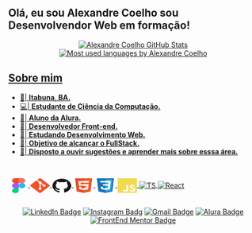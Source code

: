 ## Olá, eu sou Alexandre Coelho  sou Desenvolvendor Web em formação!

<div align="center">
  <a href="https://github.com/coelhoalexandre">
  <img height="160em" width="400em" src="https://github-readme-stats.vercel.app/api?username=coelhoalexandre&show_icons=true&theme=dracula&include_all_commits=false&count_private=true" alt="Alexandre Coelho GitHub Stats"/>
  <img height="160em" width="400em" src="https://github-readme-stats.vercel.app/api/top-langs/?username=coelhoalexandre&layout=compact&langs_count=6&theme=dracula" alt="Most used languages by Alexandre Coelho"/>
   
   ###

   
</div>

 ## Sobre mim
- 📍| **Itabuna, BA.**
- 💻| **Estudante de Ciência da Computação.**
- 🤿| **Aluno da Alura.**
- 📌| **Desenvolvedor Front-end.**
- 📖| **Estudando Desenvolvimento Web.**
- 🎯| **Objetivo de alcançar o FullStack.**
- 📌| **Disposto a ouvir sugestões e aprender mais sobre esssa área.**

<br>

<img align="center" alt="Figma" height="30" width="40" src="https://raw.githubusercontent.com/devicons/devicon/master/icons/figma/figma-original.svg"> <img align="center" alt="Git" height="30" width="40" src="https://raw.githubusercontent.com/devicons/devicon/master/icons/git/git-original.svg">  <img align="center" alt="GitHub" height="30" width="40" src="https://raw.githubusercontent.com/devicons/devicon/master/icons/github/github-original.svg"> <img align="center" alt="HTML" height="30" width="40" src="https://raw.githubusercontent.com/devicons/devicon/master/icons/html5/html5-original.svg"> <img align="center" alt="CSS" height="30" width="40" src="https://raw.githubusercontent.com/devicons/devicon/master/icons/css3/css3-original.svg"> <img align="center" alt="JS" height="30" width="40" src="https://raw.githubusercontent.com/devicons/devicon/master/icons/javascript/javascript-plain.svg">  <img align="center" alt="TS" height="30" width="40" src="https://cdn.jsdelivr.net/gh/devicons/devicon/icons/typescript/typescript-original.svg" /> <img align="center" alt="React" height="30" width="40" src="https://cdn.jsdelivr.net/gh/devicons/devicon/icons/react/react-original.svg" /> 
<!-- <img align="center" alt="Next" height="30" width="40" src="https://cdn.jsdelivr.net/gh/devicons/devicon/icons/nextjs/nextjs-original.svg" /> -->

##


  <div align="center"> 

<!--       <a href="https://www.youtube.com/devemdobro" target="_blank"><img src="https://img.shields.io/badge/YouTube-FF0000?style=for-the-badge&logo=youtube&logoColor=white" target="_blank"></a> -->
<!--  <a href="https://discord.gg/5DVhGKVf4h" target="_blank"><img src="https://img.shields.io/badge/Discord-7289DA?style=for-the-badge&logo=discord&logoColor=white" target="_blank"></a>  -->
<a href="https://www.linkedin.com/in/-coelhoalexandre/" target="_blank"><img src="https://img.shields.io/badge/-LinkedIn-%230077B5?style=for-the-badge&logo=linkedin&logoColor=white" alt="LinkedIn Badge"></a>
<a href="https://www.instagram.com/coelhoalexandre_/" target="_blank"><img src="https://img.shields.io/badge/-Instagram-%23E4405F?style=for-the-badge&logo=instagram&logoColor=white" alt="Instagram Badg"></a>
<a href = "mailto:alexandrecoelhocontato@gmail.com" target="_blank"><img src="https://img.shields.io/badge/-Gmail-critical?style=for-the-badge&logo=gmail&logoColor=white" alt="Gmail Badge"></a>
<a href = "https://cursos.alura.com.br/user/coelhoalexandre" target="_blank"><img src="https://img.shields.io/badge/Alura-0747a6?style=for-the-badge&logo=alura&logoColor=white" alt="Alura Badge"></a>
<a href = "https://www.frontendmentor.io/profile/coelhoalexandre" target="_blank"><img src="https://img.shields.io/badge/Frontend_Mentor-white?style=for-the-badge&logo=frontendmentor&logoColor=blue" alt="FrontEnd Mentor Badge">

<!-- ![Snake animation](https://github.com/coelhoalexandre/coelhoalexandre/blob/output/github-contribution-grid-snake.svg)
    
[![Alexandre's github activity graph](https://github-readme-activity-graph.cyclic.app/graph?username=coelhoalexandre&theme=dracula)](https://github.com/coelhoalexandre/github-readme-activity-graph) -->
    

